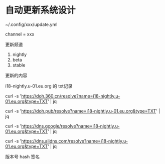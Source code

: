 # 自动更新系统设计

~/.config/xxx/update.yml

channel = xxx

更新频道

1. nightly
2. beta
3. stable

更新的内容

i18-nightly.u-01.eu.org 的 txt记录

curl -s 'https://doh.360.cn/resolve?name=i18-nightly.u-01.eu.org&type=TXT' | jq

curl -s 'https://doh.pub/resolve?name=i18-nightly.u-01.eu.org&type=TXT' | jq

curl -s 'https://dns.google/resolve?name=i18-nightly.u-01.eu.org&type=TXT' | jq

curl -s 'https://dns.alidns.com/resolve?name=i18-nightly.u-01.eu.org&type=TXT' | jq


版本号 hash 签名
